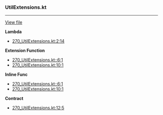 ### UtilExtensions.kt
---
[View file](files/270_UtilExtensions.kt)

**Lambda**

 - [270_UtilExtensions.kt:2:14](files/270_UtilExtensions.kt#L2:)

**Extension Function**

 - [270_UtilExtensions.kt::6:1](files/270_UtilExtensions.kt#L:6)
 - [270_UtilExtensions.kt:10:1](files/270_UtilExtensions.kt#L10)

**Inline Func**

 - [270_UtilExtensions.kt::6:1](files/270_UtilExtensions.kt#L:6)
 - [270_UtilExtensions.kt:10:1](files/270_UtilExtensions.kt#L10)

**Contract**

 - [270_UtilExtensions.kt:12:5](files/270_UtilExtensions.kt#L12)
